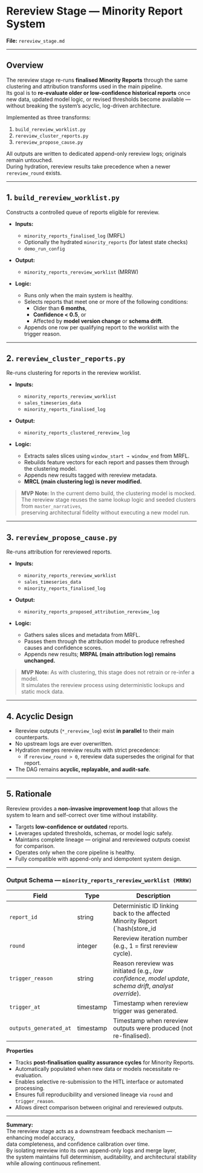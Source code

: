 # Rereview Stage — Minority Report System  
**File:** `rereview_stage.md`  

---

## Overview  
The rereview stage re-runs **finalised Minority Reports** through the same clustering and attribution transforms used in the main pipeline.  
Its goal is to **re-evaluate older or low-confidence historical reports** once new data, updated model logic, or revised thresholds become available —  
without breaking the system’s acyclic, log-driven architecture.  

Implemented as three transforms:  
1. `build_rereview_worklist.py`  
2. `rereview_cluster_reports.py`  
3. `rereview_propose_cause.py`  

All outputs are written to dedicated append-only rereview logs; originals remain untouched.  
During hydration, rereview results take precedence when a newer `rereview_round` exists.  

---

## 1. `build_rereview_worklist.py`  
Constructs a controlled queue of reports eligible for rereview.  

- **Inputs:**  
  - `minority_reports_finalised_log` (MRFL)  
  - Optionally the hydrated `minority_reports` (for latest state checks)  
  - `demo_run_config`  

- **Output:**  
  - `minority_reports_rereview_worklist` (MRRW)  

- **Logic:**  
  - Runs only when the main system is healthy.  
  - Selects reports that meet one or more of the following conditions:  
    - Older than **6 months**,  
    - **Confidence < 0.5**, or  
    - Affected by **model version change** or **schema drift**.  
  - Appends one row per qualifying report to the worklist with the trigger reason.  

---

## 2. `rereview_cluster_reports.py`  
Re-runs clustering for reports in the rereview worklist.  

- **Inputs:**  
  - `minority_reports_rereview_worklist`  
  - `sales_timeseries_data`  
  - `minority_reports_finalised_log`  

- **Output:**  
  - `minority_reports_clustered_rereview_log`  

- **Logic:**  
  - Extracts sales slices using `window_start → window_end` from MRFL.  
  - Rebuilds feature vectors for each report and passes them through the clustering model.  
  - Appends new results tagged with rereview metadata.  
  - **MRCL (main clustering log) is never modified.**  

> **MVP Note:** In the current demo build, the clustering model is mocked.  
> The rereview stage reuses the same lookup logic and seeded clusters from `master_narratives`,  
> preserving architectural fidelity without executing a new model run.  

---

## 3. `rereview_propose_cause.py`  
Re-runs attribution for rereviewed reports.  

- **Inputs:**  
  - `minority_reports_rereview_worklist`  
  - `sales_timeseries_data`  
  - `minority_reports_finalised_log`  

- **Output:**  
  - `minority_reports_proposed_attribution_rereview_log`  

- **Logic:**  
  - Gathers sales slices and metadata from MRFL.  
  - Passes them through the attribution model to produce refreshed causes and confidence scores.  
  - Appends new results; **MRPAL (main attribution log) remains unchanged.**  

> **MVP Note:** As with clustering, this stage does not retrain or re-infer a model.  
> It simulates the rereview process using deterministic lookups and static mock data.  

---

## 4. Acyclic Design  
- Rereview outputs (`*_rereview_log`) exist **in parallel** to their main counterparts.  
- No upstream logs are ever overwritten.  
- Hydration merges rereview results with strict precedence:  
  - if `rereview_round > 0`, rereview data supersedes the original for that report.  
- The DAG remains **acyclic, replayable, and audit-safe**.  

---

## 5. Rationale  
Rereview provides a **non-invasive improvement loop** that allows the system to learn and self-correct over time without instability.  

- Targets **low-confidence or outdated** reports.  
- Leverages updated thresholds, schemas, or model logic safely.  
- Maintains complete lineage — original and rereviewed outputs coexist for comparison.  
- Operates only when the core pipeline is healthy.  
- Fully compatible with append-only and idempotent system design.  

---

### Output Schema — `minority_reports_rereview_worklist (MRRW)`

| Field | Type | Description |
|--------|------|-------------|
| `report_id` | string | Deterministic ID linking back to the affected Minority Report (`hash(store_id || first_detected_at)`). |
| `round` | integer | Rereview iteration number (e.g., 1 = first rereview cycle). |
| `trigger_reason` | string | Reason rereview was initiated (e.g., *low confidence*, *model update*, *schema drift*, *analyst override*). |
| `trigger_at` | timestamp | Timestamp when rereview trigger was generated. |
| `outputs_generated_at` | timestamp | Timestamp when rereview outputs were produced (not re-finalised). |

**Properties**
- Tracks **post-finalisation quality assurance cycles** for Minority Reports.  
- Automatically populated when new data or models necessitate re-evaluation.  
- Enables selective re-submission to the HITL interface or automated processing.  
- Ensures full reproducibility and versioned lineage via `round` and `trigger_reason`.  
- Allows direct comparison between original and rereviewed outputs.  

---

**Summary:**  
The rereview stage acts as a downstream feedback mechanism — enhancing model accuracy,  
data completeness, and confidence calibration over time.  
By isolating rereview into its own append-only logs and merge layer,  
the system maintains full determinism, auditability, and architectural stability while allowing continuous refinement.
